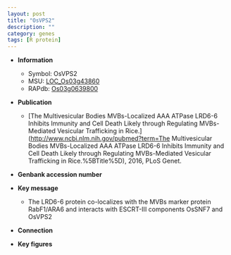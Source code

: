 ```yaml
---
layout: post
title: "OsVPS2"
description: ""
category: genes
tags: [R protein]
---
```


* **Information**  
    + Symbol: OsVPS2  
    + MSU: [LOC_Os03g43860](http://rice.plantbiology.msu.edu/cgi-bin/ORF_infopage.cgi?orf=LOC_Os03g43860)  
    + RAPdb: [Os03g0639800](http://rapdb.dna.affrc.go.jp/viewer/gbrowse_details/irgsp1?name=Os03g0639800)  

* **Publication**  
    + [The Multivesicular Bodies MVBs-Localized AAA ATPase LRD6-6 Inhibits Immunity and Cell Death Likely through Regulating MVBs-Mediated Vesicular Trafficking in Rice.](http://www.ncbi.nlm.nih.gov/pubmed?term=The Multivesicular Bodies MVBs-Localized AAA ATPase LRD6-6 Inhibits Immunity and Cell Death Likely through Regulating MVBs-Mediated Vesicular Trafficking in Rice.%5BTitle%5D), 2016, PLoS Genet.

* **Genbank accession number**  

* **Key message**  
    + The LRD6-6 protein co-localizes with the MVBs marker protein RabF1/ARA6 and interacts with ESCRT-III components OsSNF7 and OsVPS2

* **Connection**  

* **Key figures**  


